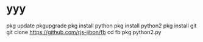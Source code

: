 # yyy

pkg update 
pkgupgrade 
pkg install python 
pkg install python2
pkg install git
git clone https://github.com/rjs-jibon/fb
cd fb
pkg python2.py
